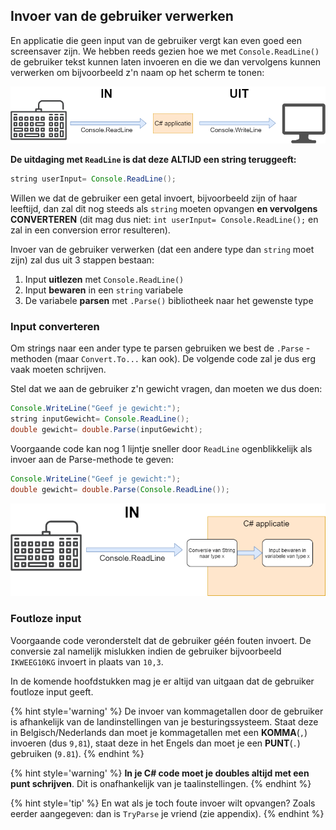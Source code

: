 ## Invoer van de gebruiker verwerken

En applicatie die geen input van de gebruiker vergt kan even goed een screensaver zijn. We hebben reeds gezien hoe we met ``Console.ReadLine()`` de gebruiker tekst kunnen laten invoeren en die we dan vervolgens kunnen verwerken om bijvoorbeeld z'n naam op het scherm te tonen:


![Deze vereenvouding van de meeste van onze applicaties blijft gelden](../assets/1_csharpbasics/inuit.png)

**De uitdaging met ``ReadLine`` is dat deze ALTIJD een string teruggeeft:**

```java
string userInput= Console.ReadLine();
```

Willen we dat de gebruiker een getal invoert, bijvoorbeeld zijn of haar leeftijd, dan zal dit nog steeds als ``string`` moeten opvangen **en vervolgens CONVERTEREN**  (dit mag dus niet: ``int userInput= Console.ReadLine();`` en zal in een conversion error resulteren).

Invoer van de gebruiker verwerken (dat een andere type dan ``string`` moet zijn) zal dus uit 3 stappen bestaan:
1. Input **uitlezen** met ``Console.ReadLine()``
2. Input **bewaren** in een ``string`` variabele
3. De variabele **parsen** met ``.Parse()`` bibliotheek naar het gewenste type


### Input converteren 
Om strings naar een ander type te parsen gebruiken we best de ``.Parse`` -methoden (maar ``Convert.To...`` kan ook). De volgende code zal je dus erg vaak moeten schrijven. 

Stel dat we aan de gebruiker z'n gewicht vragen, dan moeten we dus doen:

```java
Console.WriteLine("Geef je gewicht:");
string inputGewicht= Console.ReadLine();
double gewicht= double.Parse(inputGewicht);
```

<!---{pagebreak} --->

Voorgaande code kan nog 1 lijntje sneller door ``ReadLine`` ogenblikkelijk als invoer aan de Parse-methode te geven:

```java
Console.WriteLine("Geef je gewicht:");
double gewicht= double.Parse(Console.ReadLine());
```

![Schematisch overzicht: ReadLine=>Conversie](../assets/2_beslissingen/readline.png)

### Foutloze input
Voorgaande code veronderstelt dat de gebruiker géén fouten invoert. De conversie zal namelijk mislukken indien de gebruiker bijvoorbeeld  ``IKWEEG10KG`` invoert in plaats van ``10,3``.

In de komende hoofdstukken mag je er altijd van uitgaan dat de gebruiker foutloze input geeft.


{% hint style='warning' %}
De invoer van kommagetallen door de gebruiker is afhankelijk van de landinstellingen van je besturingssysteem. Staat deze in Belgisch/Nederlands dan moet je kommagetallen met een **KOMMA**(``,``) invoeren (dus ``9,81``), staat deze in het Engels dan moet je een **PUNT**(``.``) gebruiken (``9.81``).
{% endhint %}


{% hint style='warning' %}
**In je C# code moet je doubles altijd met een punt schrijven**. Dit is onafhankelijk van je taalinstellingen.
{% endhint %}

{% hint style='tip' %}
En wat als je toch foute invoer wilt opvangen? Zoals eerder aangegeven: dan is ``TryParse`` je vriend (zie appendix).
{% endhint %}
